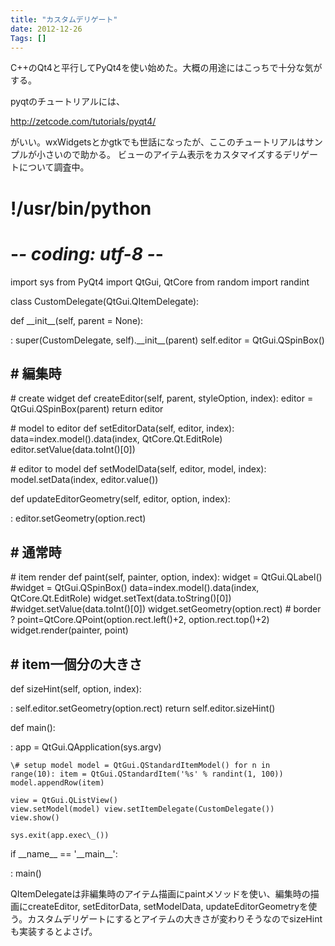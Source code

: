 ```yaml
---
title: "カスタムデリゲート"
date: 2012-12-26
Tags: []
---
```


C++のQt4と平行してPyQt4を使い始めた。大概の用途にはこっちで十分な気がする。

pyqtのチュートリアルには、

http://zetcode.com/tutorials/pyqt4/

がいい。wxWidgetsとかgtkでも世話になったが、ここのチュートリアルはサンプルが小さいので助かる。
ビューのアイテム表示をカスタマイズするデリゲートについて調査中。
# !/usr/bin/python
# -*- coding: utf-8 -*-

import sys from PyQt4 import QtGui, QtCore from random import randint

class CustomDelegate(QtGui.QItemDelegate):

  def \_\_init\_\_(self, parent = None):
 
  :   super(CustomDelegate, self).\_\_init\_\_(parent) self.editor
      = QtGui.QSpinBox()
 
  \# 編集時
  ---------
 
  \# create widget def createEditor(self, parent, styleOption, index):
  editor = QtGui.QSpinBox(parent) return editor
 
  \# model to editor def setEditorData(self, editor, index):
  data=index.model().data(index, QtCore.Qt.EditRole)
  editor.setValue(data.toInt()\[0\])
 
  \# editor to model def setModelData(self, editor, model, index):
  model.setData(index, editor.value())
 
  def updateEditorGeometry(self, editor, option, index):
 
  :   editor.setGeometry(option.rect)
 
  \# 通常時
  ---------
 
  \# item render def paint(self, painter, option, index): widget =
  QtGui.QLabel() \#widget = QtGui.QSpinBox()
  data=index.model().data(index, QtCore.Qt.EditRole)
  widget.setText(data.toString()\[0\])
  \#widget.setValue(data.toInt()\[0\]) widget.setGeometry(option.rect)
  \# border ? point=QtCore.QPoint(option.rect.left()+2,
  option.rect.top()+2) widget.render(painter, point)
 
  \# item一個分の大きさ
  ---------------------
 
  def sizeHint(self, option, index):
 
  :   self.editor.setGeometry(option.rect)
      return self.editor.sizeHint()
 
def main():

:   app = QtGui.QApplication(sys.argv)

    \# setup model model = QtGui.QStandardItemModel() for n in
    range(10): item = QtGui.QStandardItem('%s' % randint(1, 100))
    model.appendRow(item)

    view = QtGui.QListView()
    view.setModel(model) view.setItemDelegate(CustomDelegate())
    view.show()

    sys.exit(app.exec\_())

if \_\_name\_\_ == '\_\_main\_\_':

:   main()


QItemDelegateは非編集時のアイテム描画にpaintメソッドを使い、編集時の描画にcreateEditor,
setEditorData, setModelData,
updateEditorGeometryを使う。カスタムデリゲートにするとアイテムの大きさが変わりそうなのでsizeHintも実装するとよさげ。
